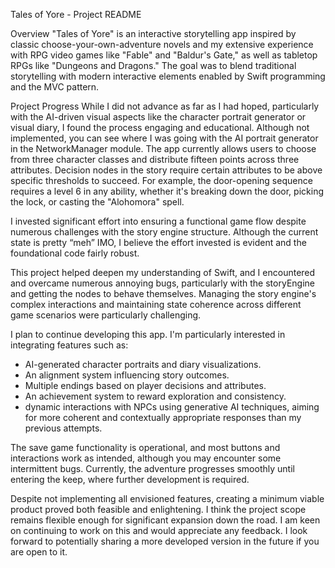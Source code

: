 Tales of Yore - Project README

Overview
"Tales of Yore" is an interactive storytelling app inspired by classic choose-your-own-adventure novels and my extensive experience with RPG video games like "Fable" and "Baldur's Gate," as well as tabletop RPGs like "Dungeons and Dragons." The goal was to blend traditional storytelling with modern interactive elements enabled by Swift programming and the MVC pattern.

Project Progress
While I did not advance as far as I had hoped, particularly with the AI-driven visual aspects like the character portrait generator or visual diary, I found the process engaging and educational. Although not implemented, you can see where I was going with the AI portrait generator in the NetworkManager module. The app currently allows users to choose from three character classes and distribute fifteen points across three attributes. Decision nodes in the story require certain attributes to be above specific thresholds to succeed. For example, the door-opening sequence requires a level 6 in any ability, whether it's breaking down the door, picking the lock, or casting the "Alohomora" spell.

I invested significant effort into ensuring a functional game flow despite numerous challenges with the story engine structure. Although the current state is pretty “meh” IMO, I believe the effort invested is evident and the foundational code fairly robust.

This project helped deepen my understanding of Swift, and I encountered and overcame numerous annoying bugs, particularly with the storyEngine and getting the nodes to behave themselves. Managing the story engine's complex interactions and maintaining state coherence across different game scenarios were particularly challenging.

I plan to continue developing this app. I'm particularly interested in integrating features such as:
- AI-generated character portraits and diary visualizations.
- An alignment system influencing story outcomes.
- Multiple endings based on player decisions and attributes.
- An achievement system to reward exploration and consistency.
- dynamic interactions with NPCs using generative AI techniques, aiming for more coherent and contextually appropriate responses than my previous attempts.

The save game functionality is operational, and most buttons and interactions work as intended, although you may encounter some intermittent bugs. Currently, the adventure progresses smoothly until entering the keep, where further development is required.

Despite not implementing all envisioned features, creating a minimum viable product proved both feasible and enlightening. I think the project scope remains flexible enough for significant expansion down the road. I am keen on continuing to work on this and would appreciate any feedback. I look forward to potentially sharing a more developed version in the future if you are open to it.



